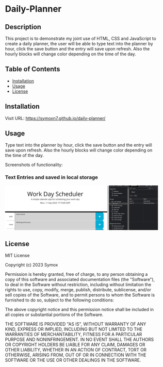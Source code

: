 # Daily-Planner

## Description

This project is to demonstrate my joint use of HTML, CSS and JavaScript to create a daily planner, the user will be able to type text into the planner by hour, click the save button and the entry will save upon refresh. Also the hourly blocks will change color depending on the time of the day.

## Table of Contents

* [Installation](#installation)
* [Usage](#usage)
* [License](#license)

## Installation

Visit URL: https://symoxn7.github.io/daily-planner/

## Usage 

Type text into the planner by hour, click the save button and the entry will save upon refresh. Also the hourly blocks will change color depending on the time of the day.

Screenshots of functionality:

### Text Entries and saved in local storage
![start-quiz](./assets/images/daily-planner.PNG)

## License

MIT License

Copyright (c) 2023 Symox

Permission is hereby granted, free of charge, to any person obtaining a copy
of this software and associated documentation files (the "Software"), to deal
in the Software without restriction, including without limitation the rights
to use, copy, modify, merge, publish, distribute, sublicense, and/or sell
copies of the Software, and to permit persons to whom the Software is
furnished to do so, subject to the following conditions:

The above copyright notice and this permission notice shall be included in all
copies or substantial portions of the Software.

THE SOFTWARE IS PROVIDED "AS IS", WITHOUT WARRANTY OF ANY KIND, EXPRESS OR
IMPLIED, INCLUDING BUT NOT LIMITED TO THE WARRANTIES OF MERCHANTABILITY,
FITNESS FOR A PARTICULAR PURPOSE AND NONINFRINGEMENT. IN NO EVENT SHALL THE
AUTHORS OR COPYRIGHT HOLDERS BE LIABLE FOR ANY CLAIM, DAMAGES OR OTHER
LIABILITY, WHETHER IN AN ACTION OF CONTRACT, TORT OR OTHERWISE, ARISING FROM,
OUT OF OR IN CONNECTION WITH THE SOFTWARE OR THE USE OR OTHER DEALINGS IN THE
SOFTWARE.
